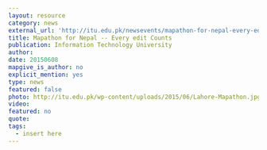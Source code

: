 ```yaml
---
layout: resource
category: news
external_url: 'http://itu.edu.pk/newsevents/mapathon-for-nepal-every-edit-counts/'
title: Mapathon for Nepal -- Every edit Counts
publication: Information Technology University
author: 
date: 20150608
mapgive_is_author: no
explicit_mention: yes
type: news
featured: false
photo: http://itu.edu.pk/wp-content/uploads/2015/06/Lahore-Mapathon.jpg
video:
featured: no
quote:
tags:
  - insert here
---
```

